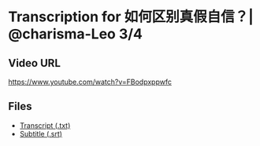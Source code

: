 # Transcription for 如何区别真假自信？| @charisma-Leo 3/4
## Video URL
https://www.youtube.com/watch?v=FBodpxppwfc
 
## Files
- [Transcript (.txt)](./transcript.txt)
- [Subtitle (.srt)](./transcript.srt)

